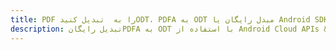 ---title: PDF را به  تبدیل کنیدODT، PDFA به ODT مبدل رایگان یا Android SDKdescription: تبدیل رایگانPDFA به ODT با استفاده از Android Cloud APIs & SDK همچنین اسناد PDF را در Cloud ایجاد، ویرایش و رندر کنید.---